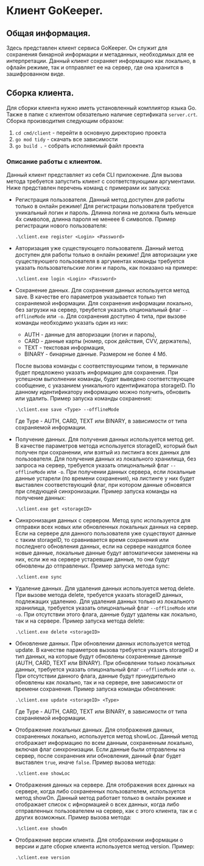 #  Клиент GoKeeper.
## Общая информация.
Здесь представлен клиент сервиса GoKeeper. Он служит для сохранения бинарной информации и метаданных, необходимых для ее интерпретации. Данный клиент сохраняет информацию как локально, в офлайн режиме, так и отправляет ее на сервер, где она хранится в зашифрованном виде. 
## Сборка клиента.
Для сборки клиента нужно иметь установленный комплиятор языка Go. Также в папке с клиентом обязательно наличие сертификата `server.crt`. Сборка производитмя следующим образом:
1) `cd cmd/client` - перейти в основную директорию проекта
2) `go mod tidy` - скачать все зависимости
3) `go build .` - собрать исполняемый файл проекта
### Описание работы с клиентом.
Данный клиент представляет из себя CLI приложение. Для вызова метода требуется запустить клиент с соответствующими аргументами. Ниже представлен перечень команд с примерами их запуска:
- Регистрация пользователя. Данный метод доступен для работы только в онлайн режиме! Для регистрации пользователя требуется уникальный логин и пароль. Длинна логина не должна быть меньше 4х символов, длинна пароля не менеее 6 символов. Пример регистрации нового пользователя:
    ```
    .\client.exe register <Login> <Password>
    ```
- Авторизация уже существующего пользователя. Данный метод доступен для работы только в онлайн режиме! Для авторизации уже существуюшего пользователя в аргументах команды требуется указать пользовательские логин и пароль, как показано на примере:
    ```
    .\client.exe login <Login> <Password>
    ```
- Сохранение данных. Для сохранения данных используется метод save. В качестве его параметров указывается только тип сохраняемой информации. Для сохранения информации локально, без загрузки на сервер, треубется указать опциональный флаг `--offlineMode` или `-o`. Для сохранения доступно 4 типа, при вызове команды необходимо указать один из них:
    - AUTH - данные для авторизации (логин и пароль),
    - CARD - данные карты (номер, срок действия, CVV, держатель),
    - TEXT - текстовая информация,
    - BINARY - бинарные данные. Размером не более 4 Мб.
    
    После вызова команды с соответствующими типом, в терминале будет предложено указать информацию для сохранения. При успешном выполнении команды, будет выведено соответствующее сообщение, с указанием уникального идентификатора storageID. По данному идентификатору информацию можно получить, обновить или удалить. Пример запуска команды сохранения:
    ```
    .\client.exe save <Type> --offlineMode
    ```
    Где Type - AUTH, CARD, TEXT или BINARY, в зависимости от типа сохраняемой информации.
- Получение данных. Для получения данных используется метод get. В качестве параметров метода используется storageID, который был получен при сохранении, или взятый из листинга всех данных для пользователя. Для получения данных из локального хранилища, без запроса на сервер, требуется указать опицональный флаг `--offlineMode` или `-o`. При получении данных сервера, если локальные данные устарели (по времени сохранения), на листинге у них будет выставлен соответствующий флаг, при котором данные обновятся при следующей синхронизации. Пример запуска команды на получение данных:
    ```
    .\client.exe get <storageID>
    ```
- Синхронизация данных с сервером. Метод sync используется для отправки всех новых или обновленных локальных данных на сервер. Если на сервере для данного пользователя уже существуют данные с таким storageID, то сравнивается время сохранения или последнего обновления данных, если на сервере находятся более новые данные, локальные данные будут автоматически заменены на них, если же на сервере устаревшие данные, то они будут обновлены до отправленых. Пример запуска метода sync:
    ```
    .\client.exe sync
    ```
- Удаление данных. Для удаления данных используется метод delete. При вызове метода delete, требуется указать storageID данных, подлежащих удалению. Для удаления данных только из локального хранилища, требуется указать опицональный флаг `--offlineMode` или `-o`. При отсутствии этого флага, данные будут удалены как локально, так и на сервере. Пример запуска метода delete:
    ```
    .\client.exe delete <storageID>
    ```
- Обновление данных. При обновлении данных используется метод update. В качестве параметров вызова требуется указать storageID и тип данных, на которые будут обновлены сохраненные данные (AUTH, CARD, TEXT или BINARY). При обновлении только локальных данных, требуется указать опицональный флаг `--offlineMode` или `-o`. При отсутствии данного флага, данные будут принудительно обновлены как локально, так и на сервере, вне зависимости от времени сохранения. Пример запуска команды обновления:
    ```
    .\client.exe update <storageID> <Type>
    ```
    Где Type - AUTH, CARD, TEXT или BINARY, в зависимости от типа сохраняемой информации.
- Отображение локальных данных. Для отображения данных, сохраненных локально, используется метод showLoc. Данный метод отображает информацию по всем данным, сохраненным локально, включая флаг синхронизации. Если данные были отправлены на сервер, после сохранения или обновления, данный флаг будет выставлен `true`, иначе `false`. Пример вызова метода:
    ```
    .\client.exe showLoc
    ```
- Отображения данных на сервере. Для отображения всех данных на сервере, когда либо сохраненных пользователем, используется метод showOn. Данный метод работает только в онлайн режиме и отображает список с ифнормацией о всех данных, когда либо отправленных пользователем на сервер, как с этого клиента, так и с других возможных. Пример вызова метода:
    ```
    .\client.exe showOn
    ```
- Отображение версии клиента. Для отображении информации о версии и дате сборке клиента используется метод version. Пример:
    ```
    .\client.exe version
    ```